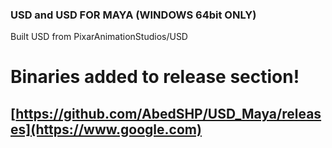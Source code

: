 
### USD and USD FOR MAYA (WINDOWS 64bit ONLY)
Built USD from PixarAnimationStudios/USD

# Binaries added to release section!

## [https://github.com/AbedSHP/USD_Maya/releases](https://www.google.com)






